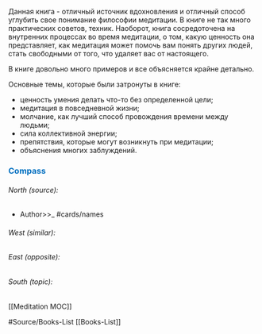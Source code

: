 Данная книга - отличный источник вдохновления и отличный способ углубить свое понимание философии медитации. В книге не так много практических советов, техник. Наоборот, книга сосредоточена на внутренних процессах во время медитации, о том, какую ценность она представляет, как медитация может помочь вам понять других людей, стать свободными от того, что удаляет вас от настоящего. 

В книге довольно много примеров и все объясняется крайне детально.

Основные темы, которые были затронуты в книге:
- ценность умения делать что-то без определенной цели;
- медитация в повседневной жизни;
- молчание, как лучший способ провождения времени между людьми;
- сила коллективной энергии;
- препятствия, которые могут возникнуть при медитации;
- объяснения многих заблуждений.




### <span style="color:#0070c0">Compass</span>
###### North (source):
- Author>>_           #cards/names 


###### West (similar):


###### East (opposite):


###### South (topic):
[[Meditation MOC]]

#Source/Books-List [[Books-List]]